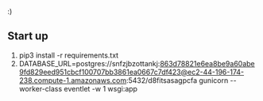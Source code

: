 :)


## Start up

1. pip3 install -r requirements.txt
2. DATABASE_URL=postgres://snfzjbzottankj:863d78821e6ea8be9a60abe9fd829eed951cbcf100707bb3861ea0667c7df423@ec2-44-196-174-238.compute-1.amazonaws.com:5432/d8fitsasagpcfa gunicorn --worker-class eventlet -w 1 wsgi:app